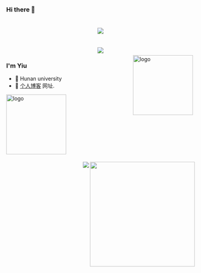 ### Hi there 👋

<!--
**Dominique-Yiu/Dominique-Yiu** is a ✨ _special_ ✨ repository because its `README.md` (this file) appears on your GitHub profile.

Here are some ideas to get you started:

- 🔭 I’m currently working on ...
- 🌱 I’m currently learning ...
- 👯 I’m looking to collaborate on ...
- 🤔 I’m looking for help with ...
- 💬 Ask me about ...
- 📫 How to reach me: ...
- 😄 Pronouns: ...
- ⚡ Fun fact: ...
-->

<h1 align="center">
  <a href="https://blog.ideaopen.cn/">
    <img src="https://readme-typing-svg.herokuapp.com/?lines=console.log(%22Hello%2C%20World!%22);Make your every day more valuable.&center=true&size=27">
  </a>
</h1>
<br>

<div align="center"><img src="https://cdn.jsdelivr.net/gh/JanYork/JanYork/contribution-snake/github-contribution-grid-snake.svg" /></div>

<img src="https://github-readme-stats.vercel.app/api?username=Dominique-Yiu&show_icons=true" alt="logo" height="160" align="right" style="margin: 5px; margin-bottom: 20px;" />
 
### I'm Yiu
- 🔭 Hunan university
- 🌱 [个人博客](https://dominique-yiu.github.io/) 网址.
<img src="https://github-profile-trophy.vercel.app/?username=Dominique-Yiu&theme=flat&column=7" alt="logo" height="160" align="center" style="margin: auto; margin-bottom: 20px;" />
<img align="right" height="280" src="https://pic2.zhimg.com/v2-28020003d4a493c78d8202ba6c35f179_b.webp">
<img align="right" src="https://github-readme-stats.vercel.app/api/top-langs/?username=Dominique-Yiu&hide_border=true">
